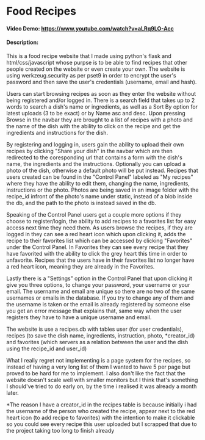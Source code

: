 # Food Recipes
#### Video Demo:  <https://www.youtube.com/watch?v=aLRq9LO-Acc>
#### Description:

This is a food recipe website that I made using python's flask and html/css/javascript whose purpse is to be able to find recipes that other people created on the website or even create your own. The website is using werkzeug.security as per pset9 in order to encrypt the user's password and then save the user's credentials (username, email and hash).

Users can start browsing recipes as soon as they enter the website without being registered and/or logged in. There is a search field that takes up to 2 words to search a dish's name or ingredients, as well as a Sort By option for latest uploads (3 to be exact) or by Name asc and desc. Upon pressing Browse in the navbar they are brought to a list of recipes with a photo and the name of the dish with the ability to click on the recipe and get the ingredients and instructions for the dish.

By registering and logging in, users gain the ability to upload their own recipes by clicking "Share your dish" in the navbar which are then redirected to the coresponding url that contains a form with the dish's name, the ingredients and the instructions. Optionally you can upload a photo of the dish, otherwise a default photo will be put instead. Recipes that users created can be found in the "Control Panel" labeled as "My recipes" where they have the ability to edit them, changing the name, ingredients, instructions or the photo. Photos are being saved in an image folder with the recipe_id infront of the photo's name under static, instead of a blob inside the db, and the path to the photo is instead saved in the db.

Speaking of the Control Panel users get a couple more options if they choose to register/login, the ability to add recipes to a favorites list for easy access next time they need them. As users browse the recipes, if they are logged in they can see a red heart icon which upon clicking it, adds the recipe to their favorites list which can be accessed by clicking "Favorites" under the Control Panel. In Favorites they can see every recipe that they have favorited with the ability to click the grey heart this time in order to unfavorite. Recipes that the users have in their favorites list no longer have a red heart icon, meaning they are already in the Favorites.

Lastly there is a "Settings" option in the Control Panel that upon clicking it give you three options, to change your password, your username or your email. The username and email are unique so there are no two of the same usernames or emails in the database. If you try to change any of them and the username is taken or the email is already registered by someone else you get an error message that explains that, same way when the user registers they have to have a unique username and email.

The website is use a recipes.db with tables user (for user credentials), recipes (to save the dish name, ingredients, instruction, photo, *creator_id) and favorites (which servers as a relation between the user and the dish using the recipe_id and user_id)

What I really regret not implementing is a page system for the recipes, so instead of having a very long list of them I wanted to have 5 per page but proved to be hard for me to implement. I also don't like the fact that the website doesn't scale well with smaller monitors but I think that's something I should've tried to do early on, by the time i realised it was already a month later.

*The reason I have a creator_id in the recipes table is because initially i had the username of the person who created the recipe, appear next to the red heart icon (to add recipe to favorites) with the intention to make it clickable so you could see every recipe this user uploaded but I scrapped that due to the project taking too long to finish already

